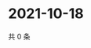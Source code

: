 # 2021-10-18

共 0 条

<!-- BEGIN WEIBO -->
<!-- 最后更新时间 Mon Oct 18 2021 18:12:30 GMT+0800 (China Standard Time) -->

<!-- END WEIBO -->
